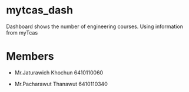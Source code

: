 # mytcas_dash
Dashboard shows the number of engineering courses. Using information from myTcas

# Members
- Mr.Jaturawich Khochun 6410110060

- Mr.Pacharawut Thanawut 6410110340
